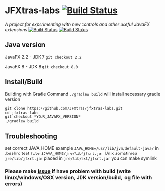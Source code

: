 JFXtras-labs [![Build Status](https://travis-ci.org/JFXtras/jfxtras-labs.png)](https://travis-ci.org/JFXtras/jfxtras-labs)
============
_A project for experimenting with new controls and other useful JavaFX extensions_
[![Build Status](https://travis-ci.org/McFoggy/jfxtras-labs.png)](https://travis-ci.org/McFoggy/jfxtras-labs)
[![Build Status](https://travis-ci.org/JFXtras/jfxtras-labs.png)](https://travis-ci.org/JFXtras/jfxtras-labs)

Java version
--------------------
JavaFX 2.2 - JDK 7
```git checkout 2.2```

JavaFX 8 - JDK 8
```git checkout 8.0```

Install/Build
--------------------
Building with Gradle
Command ```./gradlew build``` will install necessary gradle version

```
git clone https://github.com/JFXtras/jfxtras-labs.git
cd jfxtras-labs
git checkout *YOUR_JAVAFX_VERSION*
./gradlew build
```

Troubleshooting
--------------------
set correct JAVA_HOME
example ```JAVA_HOME=/usr/lib/jvm/default-java/``` in .bashrc
test ```file $JAVA_HOME/jre/lib/jfxrt.jar``` Unix
sometimes ```jre/lib/jfxrt.jar``` placed in ```jre/lib/ext/jfxrt.jar``` you can make symlink


### Please make [Issue](https://github.com/JFXtras/jfxtras-labs/issues) if have problem with build (write linux/windows/OSX version, JDK version/build, log file with errors)

